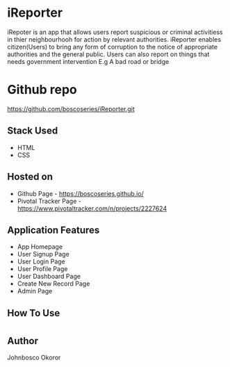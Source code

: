 # iReporter

iRepoter is an app that allows users report suspicious or criminal activitiess in thier neighbourhooh for action by relevant authorities. iReporter enables citizen(Users) to bring any form of corruption to the notice of appropriate authorities and the general public. Users can also report on things that needs government intervention E.g A bad road or bridge

# Github repo
https://github.com/boscoseries/iReporter.git


## Stack Used
- HTML
- CSS

## Hosted on
- Github Page - https://boscoseries.github.io/
- Pivotal Tracker Page - https://www.pivotaltracker.com/n/projects/2227624

## Application Features
* App Homepage
* User Signup Page
* User Login Page
* User Profile Page
* User Dashboard Page
* Create New Record Page
* Admin Page

## How To Use
#

## Author
Johnbosco Okoror
